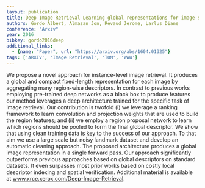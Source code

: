 ```yaml
---
layout: publication
title: Deep Image Retrieval Learning global representations for image search
authors: Gordo Albert, Almazan Jon, Revaud Jerome, Larlus Diane
conference: "Arxiv"
year: 2016
bibkey: gordo2016deep
additional_links:
  - {name: "Paper", url: "https://arxiv.org/abs/1604.01325"}
tags: ['ARXIV', 'Image Retrieval', 'TOM', 'WWW']
---
```

We propose a novel approach for instance-level image retrieval. It produces a global and compact fixed-length representation for each image by aggregating many region-wise descriptors. In contrast to previous works employing pre-trained deep networks as a black box to produce features our method leverages a deep architecture trained for the specific task of image retrieval. Our contribution is twofold (i) we leverage a ranking framework to learn convolution and projection weights that are used to build the region features; and (ii) we employ a region proposal network to learn which regions should be pooled to form the final global descriptor. We show that using clean training data is key to the success of our approach. To that aim we use a large scale but noisy landmark dataset and develop an automatic cleaning approach. The proposed architecture produces a global image representation in a single forward pass. Our approach significantly outperforms previous approaches based on global descriptors on standard datasets. It even surpasses most prior works based on costly local descriptor indexing and spatial verification. Additional material is available at www.xrce.xerox.com/Deep-Image-Retrieval.
